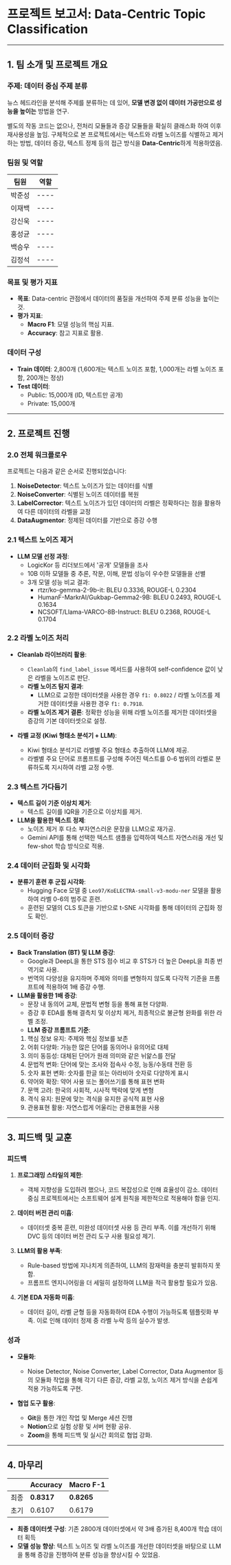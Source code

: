# 프로젝트 보고서: Data-Centric Topic Classification

---

## 1. 팀 소개 및 프로젝트 개요
### 주제: 데이터 중심 주제 분류
뉴스 헤드라인을 분석해 주제를 분류하는 데 있어, **모델 변경 없이 데이터 가공만으로 성능을 높이는** 방법을 연구. 

별도의 작동 코드는 없으나, 전처리 모듈들과 증강 모듈들을 확실히 클래스화 하여 이후 재사용성을 높임.
구체적으로 본 프로젝트에서는 텍스트와 라벨 노이즈를 식별하고 제거하는 방법, 데이터 증강, 텍스트 정제 등의 접근 방식을 
**Data-Centric**하게 적용하였음.

### 팀원 및 역할
|팀원|역할|
|----|----|
|박준성|----|
|이재백|----|
|강신욱|----|
|홍성균|----|
|백승우|----|
|김정석|----|

### 목표 및 평가 지표
- **목표**: Data-centric 관점에서 데이터의 품질을 개선하여 주제 분류 성능을 높이는 것.
- **평가 지표**:
  - **Macro F1**: 모델 성능의 핵심 지표.
  - **Accuracy**: 참고 지표로 활용.
  
### 데이터 구성
- **Train 데이터**: 2,800개 (1,600개는 텍스트 노이즈 포함, 1,000개는 라벨 노이즈 포함, 200개는 정상)
- **Test 데이터**:
  - Public: 15,000개 (ID, 텍스트만 공개)
  - Private: 15,000개

---

## 2. 프로젝트 진행
### 2.0 전체 워크플로우
프로젝트는 다음과 같은 순서로 진행되었습니다:

1. **NoiseDetector**: 텍스트 노이즈가 있는 데이터를 식별
2. **NoiseConverter**: 식별된 노이즈 데이터를 복원
3. **LabelCorrector**: 텍스트 노이즈가 있던 데이터의 라벨은 정확하다는 점을 활용하여 다른 데이터의 라벨을 교정
4. **DataAugmentor**: 정제된 데이터를 기반으로 증강 수행
### 2.1 텍스트 노이즈 제거
- **LLM 모델 선정 과정**:
  - LogicKor 등 리더보드에서 '공개' 모델들을 조사
  - 10B 이하 모델들 중 추론, 작문, 이해, 문법 성능이 우수한 모델들을 선별
  - 3개 모델 성능 비교 결과:
    - rtzr/ko-gemma-2-9b-it: BLEU 0.3336, ROUGE-L 0.2304
    - HumanF-MarkrAI/Gukbap-Gemma2-9B: BLEU 0.2493, ROUGE-L 0.1634
    - NCSOFT/Llama-VARCO-8B-Instruct: BLEU 0.2368, ROUGE-L 0.1704

### 2.2 라벨 노이즈 처리
- **Cleanlab 라이브러리 활용**:
  - `Cleanlab`의 `find_label_issue` 메서드를 사용하여 self-confidence 값이 낮은 라벨을 노이즈로 판단.
  - **라벨 노이즈 탐지 결과**:
    - LLM으로 교정한 데이터셋을 사용한 경우 `f1: 0.8022` / 라벨 노이즈를 제거한 데이터셋을 사용한 경우 `f1: 0.7918`.
  - **라벨 노이즈 제거 결론**: 정확한 성능을 위해 라벨 노이즈를 제거한 데이터셋을 증강의 기본 데이터셋으로 설정.

- **라벨 교정 (Kiwi 형태소 분석기 + LLM)**:
  - Kiwi 형태소 분석기로 라벨별 주요 형태소 추출하여 LLM에 제공.
  - 라벨별 주요 단어로 프롬프트를 구성해 주어진 텍스트를 0-6 범위의 라벨로 분류하도록 지시하여 라벨 교정 수행.

### 2.3 텍스트 가다듬기
- **텍스트 길이 기준 이상치 제거**:
  - 텍스트 길이를 IQR을 기준으로 이상치를 제거.
- **LLM을 활용한 텍스트 정제**:
  - 노이즈 제거 후 다소 부자연스러운 문장을 LLM으로 재가공.
  - Gemini API를 통해 선택한 텍스트 샘플을 입력하여 텍스트 자연스러움 개선 및 few-shot 학습 방식으로 적용.

### 2.4 데이터 군집화 및 시각화
- **분류기 훈련 후 군집 시각화**:
  - Hugging Face 모델 중 `Leo97/KoELECTRA-small-v3-modu-ner` 모델을 활용하여 라벨 0-6의 범주로 훈련.
  - 훈련된 모델의 CLS 토큰을 기반으로 t-SNE 시각화를 통해 데이터의 군집화 정도 확인.

### 2.5 데이터 증강
- **Back Translation (BT) 및 LLM 증강**:
  - Google과 DeepL을 통한 STS 점수 비교 후 STS가 더 높은 DeepL을 최종 번역기로 사용.
  - 번역의 다양성을 유지하며 주제와 의미를 변형하지 않도록 다각적 기준을 프롬프트에 적용하여 1배 증강 수행.
- **LLM을 활용한 1배 증강**:
  - 문장 내 동의어 교체, 문법적 변형 등을 통해 표현 다양화.
  - 증강 후 EDA를 통해 결측치 및 이상치 제거, 최종적으로 불균형 완화를 위한 라벨 조정.
  - **LLM 증강 프롬프트 기준**:
  1. 핵심 정보 유지: 주제와 핵심 정보를 보존
  2. 어휘 다양화: 가능한 많은 단어를 동의어나 유의어로 대체
  3. 의미 동등성: 대체된 단어가 원래 의미와 같은 뉘앑스를 전달
  4. 문법적 변화: 단어에 맞는 조사와 접속사 수정, 능동/수동태 전환 등
  5. 숫자 표현 변화: 숫자를 한글 또는 아라비아 숫자로 다양하게 표시
  6. 약어와 확장: 약어 사용 또는 풀어쓰기를 통해 표현 변화
  7. 문맥 고려: 한국의 사회적, 시사적 맥락에 맞게 변형
  8. 격식 유지: 원문에 맞는 격식을 유지한 공식적 표현 사용
  9. 관용표현 활용: 자연스럽게 어울리는 관용표현을 사용
  

---

## 3. 피드백 및 교훈
### 피드백
1. **프로그래밍 스타일의 제한**:
   - 객체 지향성을 도입하려 했으나, 코드 복잡성으로 인해 효율성이 감소. 데이터 중심 프로젝트에서는 소프트웨어 설계 원칙을 제한적으로 적용해야 함을 인지.
   
2. **데이터 버전 관리 미흡**:
   - 데이터셋 중복 훈련, 미완성 데이터셋 사용 등 관리 부족. 이를 개선하기 위해 DVC 등의 데이터 버전 관리 도구 사용 필요성 제기.

3. **LLM의 활용 부족**:
   - Rule-based 방법에 지나치게 의존하여, LLM의 잠재력을 충분히 발휘하지 못함.
   - 프롬프트 엔지니어링을 더 세밀히 설정하여 LLM을 적극 활용할 필요가 있음.

4. **기본 EDA 자동화 미흡**:
   - 데이터 길이, 라벨 균형 등을 자동화하여 EDA 수행이 가능하도록 템플릿화 부족. 이로 인해 데이터 정제 중 라벨 누락 등의 실수가 발생.

### 성과
- **모듈화**:
  - Noise Detector, Noise Converter, Label Corrector, Data Augmentor 등의 모듈화 작업을 통해 각기 다른 증강, 라벨 교정, 노이즈 제거 방식을 손쉽게 적용 가능하도록 구현.
  
- **협업 도구 활용**:
  - **Git**을 통한 개인 작업 및 Merge 세션 진행
  - **Notion**으로 실험 상황 및 서버 현황 공유.
  - **Zoom**을 통해 피드백 및 실시간 회의로 협업 강화.

---

## 4. 마무리
|| Accuracy     | Macro F-1     |
|---|--------|--------|
최종| **0.8317** | **0.8265** |
초기| 0.6107 | 0.6179 |

- **최종 데이터셋 구성**: 기존 2800개 데이터셋에서 약 3배 증가된 8,400개 학습 데이터 획득
- **모델 성능 향상**: 텍스트 노이즈 및 라벨 노이즈를 개선한 데이터셋을 바탕으로 LLM을 통해 증강을 진행하여 분류 성능을 향상시킬 수 있었음.
